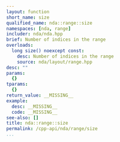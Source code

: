 ```yaml
---
layout: function
short_name: size
qualified_name: nda::range::size
namespaces: [nda, range]
includer: nda/nda.hpp
brief: Number of indices in the range
overloads:
  long size() noexcept const:
    desc: Number of indices in the range
    source: nda/layout/range.hpp
desc: ""
params:
  {}
tparams:
  {}
return_value: __MISSING__
example:
  desc: __MISSING__
  code: __MISSING__
see-also: []
title: nda::range::size
permalink: /cpp-api/nda/range/size
...
```


